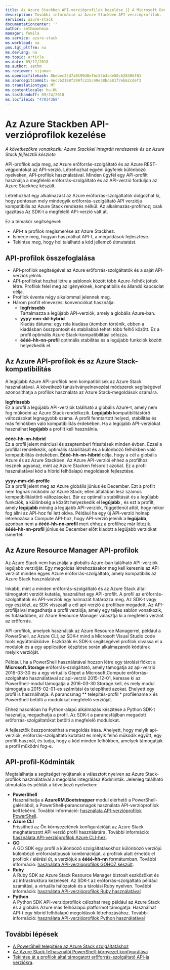 ```yaml
---
title: Az Azure Stackben API-verzióprofilok kezelése |} A Microsoft Docs
description: További információ az Azure Stackben API-verzióprofilok.
services: azure-stack
documentationcenter: ''
author: sethmanheim
manager: femila
ms.service: azure-stack
ms.workload: na
pms.tgt_pltfrm: na
ms.devlang: na
ms.topic: article
ms.date: 09/17/2018
ms.author: sethm
ms.reviewer: sijuman
ms.openlocfilehash: 8bebec23d7a0199d8efbc55b3cde50c628306f01
ms.sourcegitcommit: 4ecc62198f299fc215c49e38bca81f7eb62cdef3
ms.translationtype: MT
ms.contentlocale: hu-HU
ms.lasthandoff: 09/24/2018
ms.locfileid: "47034368"
---
```

# <a name="manage-api-version-profiles-in-azure-stack"></a>Az Azure Stackben API-verzióprofilok kezelése

*A következőkre vonatkozik: Azure Stackkel integrált rendszerek és az Azure Stack fejlesztői készlete*

API-profilok adja meg, az Azure erőforrás-szolgáltató és az Azure REST-végpontokat az API-verzió. Létrehozhat egyéni ügyfelek különböző nyelveken, API-profilok használatával. Minden ügyfél egy API-profilt használja a megfelelő erőforrás-szolgáltató és az API-verzió forduljon az Azure Stackhez készült.

Létrehozhat egy alkalmazást az Azure erőforrás-szolgáltatók dolgozhat ki, hogy pontosan mely mindegyik erőforrás-szolgáltató API verziója kompatibilis az Azure Stack rendezés nélkül. Az alkalmazás-profilhoz; csak igazítása Az SDK-t a megfelelő API-verzió vált át.

Ez a témakör segítségével:

 - API-t a profilok megismerése az Azure Stackhez.
 - Ismerje meg, hogyan használhat API-t, a megoldások fejlesztése.
 - Tekintse meg, hogy hol található a kód jellemző útmutatást.

## <a name="summary-of-api-profiles"></a>API-profilok összefoglalása

- API-profilok segítségével az Azure erőforrás-szolgáltatók és a saját API-verziók jelölik.
- API-profilokat hozhat létre a sablonok között több Azure-felhők jöttek létre. Profilok felel meg az igényeknek, kompatibilis és állandó kapcsolat célja.
- Profilok évente négy alkalommal jelennek meg.
- Három profilt elnevezési konvenciókat használja:
    - **legfrissebb**  
        Tartalmazza a legújabb API-verziók, amely a globális Azure-ban.
    - **yyyy-mm-dd-hybrid**  
    Kiadás dátuma: egy róla kiadása ütemben történik, ebben a kiadásban összpontosít és stabilabbá teheti több felhő között. Ez a profil optimális Azure Stack-kompatibilitási célozza.
    - **éééé-hh-nn-profil** optimális stabilitás és a legújabb funkciók között helyezkedik el.

## <a name="azure-api-profiles-and-azure-stack-compatibility"></a>Az Azure API-profilok és az Azure Stack-kompatibilitás

A legújabb Azure API-profilok nem kompatibilisek az Azure Stack használatával. A következő tanúsítványelnevezési módszerek segítségével azonosíthatja a profilok használata az Azure Stack-megoldások számára.

**legfrissebb**  
Ez a profil a legújabb API-verziók található a globális Azure-t, amely nem fog működni az Azure Stack rendelkezik. **Legújabb** kompatibilitástörő változásokat legnagyobb száma. A profil fenntartott helyezi, stabilitás és más felhőkben való kompatibilitás érdekében. Ha a legújabb API-verziókat használhat **legújabb** a profilt kell használnia.

**éééé-hh-nn-hibrid**  
Ez a profil jelent márciusi és szeptemberi frissítések minden évben. Ezzel a profillal rendelkezik, optimális stabilitását és a különböző felhőkben való kompatibilitás érdekében. **Éééé-hh-nn-hibrid** célja, hogy a cél a globális Azure és az Azure Stackben. Az Azure API-verziói ehhez a profilhoz lesznek ugyanaz, mint az Azure Stacken felsorolt azokat. Ez a profil használatával kód a hibrid felhőalapú megoldások fejlesztése.

**yyyy-mm-dd-profile**  
Ez a profil jelent meg az Azure globális június és December. Ezt a profilt nem fognak működni az Azure Stack; ellen általában lesz számos kompatibilitástörő változásokat. Bár ez optimális stabilitását és a legújabb funkciók, a különbség a között helyezkedik el **legújabb** , és ezt a profilt, amely **legújabb** mindig a legújabb API-verziók, függetlenül attól, hogy mikor fog állni az API-hoz fel lett oldva. Például ha egy új API-verzió holnap létrehozása a Compute API-hoz, hogy API-verzió jelenik a **legújabb**, azonban nem a **éééé-hh-nn-profil** mert ehhez a profilhoz már létezik.  **éééé-hh-nn-profil** június és December előtt kiadott a legújabb verziókat ismerteti.

## <a name="azure-resource-manager-api-profiles"></a>Az Azure Resource Manager API-profilok

Az Azure Stack nem használja a globális Azure-ban található API-verziók legújabb verzióját. Egy megoldás létrehozásakor meg kell keresnie az API-verziót minden egyes Azure erőforrás-szolgáltató, amely kompatibilis az Azure Stack használatával.

Inkább, mint a minden erőforrás-szolgáltató és az Azure Stack által támogatott verziót kutatás, használhat egy API-profilt. A profil az erőforrás-szolgáltatók és API-verziók egy halmazát határozza meg. Az SDK-t vagy egy eszközt, az SDK visszaáll a cél api-verzió a profilban megadott. Az API-profiljaival megadhatja a profil verziója, amely egy teljes sablon vonatkozik, és futásidőben, az Azure Resource Manager választja ki a megfelelő verziót az erőforrás.

API-profilok, amelyek használják az Azure Resource Managerrel, például a PowerShell, az Azure CLI, az SDK-t mind a Microsoft Visual Studio code tools együttműködve. Eszközök és SDK-k segítségével profilok olvassa el a modulok és a egy application készítése során alkalmazandó kódtárak melyik verzióját.

Például, ha a PowerShell használatával hozzon létre egy tárolási fiókot a **Microsoft.Storage** erőforrás-szolgáltató, amely támogatja az api-verzió 2016-03-30 és a egy virtuális Gépet a Microsoft.Compute erőforrás-szolgáltató használatával az api-verzió 2015-12-01, keresse ki az PowerShell-modul támogatja a 2016-03-30 Storage kell, és mely modul támogatja a 2015-02-01-es számítási és telepítheti azokat. Ehelyett egy profil is használhatja. A parancsmag ** telepítés-profil * profilename x és PowerShell betölti a modulokat megfelelő verzióját.

Ehhez hasonlóan ha Python-alapú alkalmazás készítése a Python SDK-t használja, megadhatja a profil. Az SDK-t a parancsfájlban megadott erőforrás-szolgáltatókat betölti a megfelelő modulokat.

A fejlesztők összpontosíthat a megoldás írása. Ahelyett, hogy melyik api-verziók, erőforrás-szolgáltató kutatást és melyik felhő működik együtt, egy profilt használ, és tudja, hogy a kód minden felhőkben, amelyek támogatják a profil működni fog-e.

## <a name="api-profile-code-samples"></a>API-profil-Kódminták

Megtalálhatja a segítséget nyújtanak a választott nyelven az Azure Stack-profilok használatával a megoldás integrálása Kódminták. Jelenleg található útmutatás és példák a következő nyelveken:

- **PowerShell**  
Használhatja a **AzureRM.Bootstrapper** modul elérhető a PowerShell-galériából, a PowerShell-parancsmagok használata API-verzióprofilok kell lekérni. További információ: [használata API-verzióprofilok PowerShell](azure-stack-version-profiles-powershell.md).
- **Azure CLI**  
Frissítheti az Ön környezetének konfigurációját az Azure Stack meghatározott API verzió profil használatára. További információ: [használata API-verzióprofilok Azure CLI-hez](azure-stack-version-profiles-azurecli2.md).
- **GO**  
A GO SDK egy profil a különböző szolgáltatásokhoz különböző verziójú különböző erőforrástípusok kombinációját. a profilok alatt érhetők el profilok / elérési út, a verziójuk a **éééé-hh-nn** formátumban. További információ: [használata API-verzióprofilok GÓHOZ készült](azure-stack-version-profiles-go.md).
- **Ruby**  
A Ruby SDK az Azure Stack Resource Manager biztosít eszközöket és az infrastruktúra kezelését. Az SDK-t az erőforrás-szolgáltató például számítási, a virtuális hálózatok és a tárolási Ruby nyelven. További információ: [használata API-verzióprofilok Ruby használatával](azure-stack-version-profiles-ruby.md)
- **Python**  
A Python SDK API-verzióprofilok célozhat meg például az Azure Stack és a globális Azure más felhőalapú platformot támogatja. Használhat API-t egy hibrid felhőalapú megoldások létrehozásához. További információ: [használata API-verzióprofilok Python használatával](azure-stack-version-profiles-python.md)

## <a name="next-steps"></a>További lépések

* [A PowerShell telepítése az Azure Stack szolgáltatáshoz](azure-stack-powershell-install.md)
* [Az Azure Stack felhasználói PowerShell-környezet konfigurálása](azure-stack-powershell-configure-user.md)
* [Tekintse át a profilok által támogatott erőforrás-szolgáltató API-ja verziókra](azure-stack-profiles-azure-resource-manager-versions.md).
